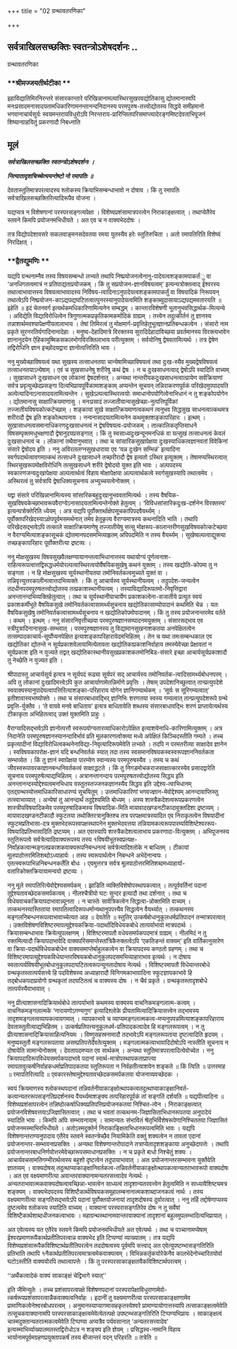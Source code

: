 +++
title = "02 ग्रन्थावतरणिका"

+++


## सर्वत्राखिलसच्छक्तिः स्वतन्त्रोऽशेषदर्शनः ..

ग्रन्थावतरणिका

### **श्रीमज्जयतीर्थटीका **

इहाविद्यातिमिरनिरन्तरे संसारकान्तारे परिखिन्नानामल्पास्थिरसुखरवद्योतिकासु द्योतमानास्वपि मनःप्रसादमनासादयतामधिकारिणामनन्तानन्दनिदानस्य परमपुरुष-तत्त्वोद्योतस्य सिद्धये समीहमानो भगवानाचार्यसूर्यः स्वयमन्तरायविधुरोऽपि निरन्तराय-प्रारिप्सितपरिसमाप्त्यादेरङ्गमिष्टदेवताभिपूजनं शिष्यान्ग्राहयितुं प्रकरणादौ निबध्नाति

## **मूलं**

***सर्वत्राखिलसच्छक्तिः स्वतन्त्रोऽशेषदर्शनः ।***

***नित्यातादृशचिच्चेत्ययन्तेष्टो नो रमापतिः ॥***

देवतास्तुतिमात्रपरत्वादस्य श्लोकस्य क्रियाभिसम्बन्धाभावो न दोषाय । किं तु रमापतिः सर्वत्राखिलसच्छक्तिरित्यादिरूपैव योजना ।

यद्यप्यत्र न विशेषणानां परस्परसङ्गत्यपेक्षा । विशेष्यप्रशंसामात्रपरत्वेन निराकाङ्क्षत्वात् । तथाप्येतैरेव स्तवने किमपि प्रयोजनमभिधीयते । अत एव च न वाक्यभेददोषः ।

तत्र विद्योपदेशावसरे सकलवाङ्मनसदेवतया रमया युतस्यैव हरेः स्तुतिरुचिता । अतो रमापतिरिति विशेष्यं निरदिक्षत् ।

### **द्वैतद्युमणिः **

यद्यपि ग्रन्थनाम्नैव तस्य विषयसम्बन्धो लभ्यते तथापि निष्प्रयोजनत्वेनानु-पादेयत्वशङ्कामपाकर्तंु वा ‘अनधिगतत्वमात्रं न प्रतिपाद्यताप्रयोजकम् । किं तु सप्रयोजन-ज्ञानविषयत्वम्’ इत्यन्यत्रोक्तत्वाद् ईश्वरस्य तथात्वाभावात्तस्य विषयत्वाभावादस्य निर्विषय-त्वादिनाऽनुपादेयत्वशङ्कामपाकर्तुं वा विषयादिकं निरूपयन् तथात्वेऽपि निष्प्रयोजन-काऽद्यपद्यघटितत्वात्पुनरस्यानुपादेयत्वमिति शङ्काब्युदासायाऽद्यपद्यमवतारयति ॥ इहेति ॥ इदं चेतनवर्ग इत्यर्थकमधिकारिणामित्यनेन सम्बद्धम् । कान्तारविशेषणी भूतानुभवसिद्धार्थक-मित्यन्ये । अविद्येति विद्याविरोधित्वेन त्रिगुणात्मकप्रकृतिकामकर्मादिकं ग्राह्यम् । तत्त्वेन तदुत्कीर्तनं तु ज्ञानस्य तन्नाशार्थमवश्यापेक्षणीयतालाभाय । तेषां तिमिरत्वं तु मोक्षमार्ग-प्रवृत्तिहेतुभूतज्ञानप्रतिबन्धकत्वेन । संसारो नाम प्रकृते सुरनरतिर्यगादिनानादेहाः । मनुष्य-देहादिमात्रे विरक्तस्य सुरादिदेहादाविच्छया प्रवर्तमानस्य विरक्त्यभावेन ज्ञानानुदयेन ऐहिकामुष्मिकसकलभोगविरक्तिलाभाय परीत्युक्तम् । सर्वयोनिषु द्वेषवतामित्यर्थः । तत्र द्वेषेण तद्विरोधिनि ज्ञान इच्छोदयद्वारा ज्ञानोत्पत्तिरिति भावः ।

ननु मुख्येच्छाविषयत्वं यथा सुखस्य तत्साधनतया चान्येषामिच्छाविषयत्वं तथा दुःख-स्यैव मुख्यद्वेषविषयत्वं तत्साधनतयाऽन्येषाम् । एवं च सुखसाधनेषु शरीरेषु कथं द्वेषः । न च दुःखसाधनत्वाद् द्वेषोऽपि स्यादिति वाच्यम् । सुखासाधने दुःखसाधन एव लोकानां द्वेषदर्शनात् । अन्यथा नान्तरीयकदुःखसाधनत्वात्प्रायेण सर्वक्रियाणां सर्वत्र प्रवृत्युच्छेदप्रसङ्गा दित्यभिप्रायपूर्विकामाशङ्काम् अप्यन्तेन सूचयन् तन्निराकरणपूर्वकं परिखेदमुपपादयति अल्पेत्यादिनाऽनासादयतामित्यन्तेन । सुखेऽल्पत्वास्थिरत्वयोः समाधानोपयोगित्वेनाभिधानं न तु शङ्कोपयोगेन । द्योतमानासु साक्षात्क्रियमाणासु । मनःप्रसादं तज्जातीयान्यसुखेच्छा-नुत्पत्तिपूर्विकां तज्जातीयविषयकोत्कटेच्छाम् । शङ्कायां सुखे साक्षात्क्रियमाणत्वकथनं त्वनुभव सिद्धसुख साधनत्वात्कथमत्र शरीरादौ द्वेष इति शङ्कोत्थापनाय । नन्वनासादयतामित्यनेन कथमुक्तशङ्कापरिहारः । इत्थम् । सुखासाधनत्वसमानाधिकरणदुःखसाधनत्वं न द्वेषविषयत्व-प्रयोजकम् । तात्कालिकतृप्तिसाधने विषसम्पृक्तमधुभक्षणादौ द्वेषानुदयप्रसङ्गात् । किं तु स्वसाध्यदुःखन्यूनमनधिकं वा यत्सुखं तत्साधनत्वं केवलं दुःखसाधनत्वं च । लोकानां तथैवानुभवात् । तथा च सांसारिकसुखापेक्षया दुःखस्याधिकत्वज्ञानवतां विवेकिनां संसारे द्वेषोदय इति । ननु अविरललग्नसुखधाराया एव ‘यन्न दुःखेन सम्भिन्नं’ इत्यादिना स्वर्गपदार्थत्वावगमात्कथं तत्साधने दुःखासाधने तच्छरीरादौ द्वेष इत्यतो ऽस्थिर इत्युक्तम् । तेषामप्यस्थिरत्वात् स्थिरसुखरूपमोक्षविरोधिनि तत्सुखसाधने शरीरे द्वेषोदयो युक्त इति भावः । अल्पपदस्य स्वकारणजन्यदुःखापेक्षया अल्पत्वार्थत्वं विहाय मोक्षापेक्षया अल्पत्वार्थकत्वे स्वर्गसुखस्यापि तथात्वमेव । अस्थिरत्वं तु सर्वत्रापि द्वेषाधिक्यसूचनाय अभ्युच्चयत्वेनोक्तम् ।

यद्वा संसारे परिखिन्नानामित्यस्य सांसारिकबहुदुःखानुभववतामित्यर्थः । तस्य वैषयिक-सुखविषयकेच्छाभावरूपवैराग्येऽनासादयतामित्यन्तेनोक्ते हेतुत्वम् । ‘विविधसांसारिकदुःख-दर्शनेन विरक्तस्य’ इत्यन्यत्रोक्तेरिति ध्येयम् । अत्र यद्यपि पूर्वोक्तार्थाक्षेपसूचकापिपदवैयर्थ्यम् । पूर्वोक्तपरिखेदस्याऽक्षेपपूर्वमसमर्थनात् तमेव हेतूकृत्य वैराग्यमात्रस्य कथनादिति भाति । तथापि परिखेदसद्भावेऽपि तत्काले साक्षात्क्रियमाणेषु तज्जातीयेषु सत्सु मोक्षरूप-कालान्तरीणसुखविषयकोत्कटेच्छया न वैराग्यमित्याशङ्कासूचकं द्योतमानपदसमभिव्याहृतम् अपिपदमिति न तस्य वैयर्थ्यम् । सुखेष्वल्पत्वाद्युक्त्या तच्छङ्कापरिहारः पूर्वोक्तरीत्या द्रष्टव्यः ।

ननु मोक्षसुखस्य विषयसुखवैलक्षण्यायानन्तत्वाभिधानात्तस्य यथायोग्यं पूर्णत्वनाश-राहित्यरूपत्वात्तद्विरूद्धधर्मयोरल्पत्वास्थिरत्वयोर्वैषयिकसुखेषु कथनं युक्तम् । तस्य खद्योति-कोपमा तु न सङ्गता । न हि मोक्षसुखस्य सूर्यस्थानीयतया तमोनिवर्तकत्वमुच्यते युक्तं वा । तन्निवृत्त्युत्तरकालीनत्वात्तदभिव्यक्तेः । किं तु आचार्यस्य सूर्यस्थानीयत्वम् । तदुपदेश-जन्यत्वेन तदधीनपरमपुरुषतत्त्वोद्योतस्य तत्प्रकाशस्थानीयत्वम् । तस्याविद्यादिरूपतमो-निवृत्तिद्वारा अनन्तानन्दभिव्यक्तिहेतुत्वात् । तथा च सूर्यस्थानीयाचार्येण प्रकाशकत्वेना-सजातीये प्रत्युत स्वयं प्रकाशकर्मीभूते वैषयिकसुखे तमोनिवर्तकत्वासामर्थ्यसूचनाय खद्योतिकासाम्योपादानं कथमिति चेन्न । यतः वैषयिकसुखेषु तमोनिवर्तकत्वासामर्थ्यसूचनाय न खद्योतिकोपमोपादानम् । किं तु तस्य प्रयोजनान्तरमेव वर्तते । कथम् । इत्थम् । ननु संसारनिवृत्तीच्छया परमपुरुषज्ञानसम्पादनमयुक्तम् । संसारसद्भाव एव स्त्रीपुत्रादिनानासुख-सम्भवात् । परमपुरुषज्ञानस्य तु विद्यामानसुखनाशकतया अनपेक्षितत्वेन तत्सम्पादकाचार्य-सूर्योप्यनपेक्षित इत्याशङ्कापरिहारायेदमभिहितम् । तेन च यथा तमःसम्बन्धकाल एव खद्योतिका द्योतन्ते न सूर्यप्रकाशवेलायामित्येतावता खद्योतिकाप्रकाशनिर्वाहाय तमस्येवेच्छा प्रेक्षावतां न सूर्यप्रकाश इति न युज्यते तद्वत् खद्योतिकास्थानीयसुखप्रकाशकतमोनिबिड-संसारे इच्छा आचार्यसूर्यप्रकाशादौ तु नेच्छेति न युज्यत इति ।

श्रीपादास्तु आचार्यसूर्य इत्यत्र न सूर्यपदं रूढ्या सूर्यपरं सद् आचार्यस्य तमोनिवर्तक-त्वादिसामर्थ्यबोधनपरम् । अपि तु लोकानां दुःखादिमत्त्वेऽपि कुत आचार्याणामेतन्निर्माणे प्रवृत्तिः । तेषाम् उपदेशानिच्छुत्वात् तान्प्रत्युपदेशे स्ववाक्यस्यानुपादेयत्वापत्तिरित्याशङ्का-परिहाराय योगेन ज्ञानिगम्यार्थकम् । ‘सूर्यः स सूरिगम्यत्वात्’ इतीशावास्यभाष्योक्तेः । तथा च संसारबाधावद्भिर् ज्ञानिभिः शरणतया स्वस्य गम्यत्वात् तान्प्रत्युपदेशरूपे ग्रन्थे प्रवृत्ति-र्युक्तैव । ‘ते वायवे मनवे बाधिताय’ इत्यत्र बाधितायेति शब्धस्य संसारबाधावद्भिः शरणं प्राप्तायेत्यर्थस्य टीकाकृता अभिहितत्वाद् उक्तं युक्तमिति प्राहुः ।

वैराग्यादिसद्भावेऽपि ज्ञानोत्पत्तौ स्वरूपयोग्यतारव्याधिकारोऽपेक्षित इत्याशयेनाधि-कारिणामित्युक्तम् । अत्र निदानेति परमपुरुषज्ञानस्यानन्दाविर्भावं प्रति मूलकारणत्वोक्त्या मध्ये अपेक्षितं किञ्चिदस्तीति गम्यते । तच्च प्रकृत्यादीनां विद्याविरोधित्वकथनेनाविद्या-निवृत्यादिरूपमेवेति लभ्यते । तदपि न परमतरीत्या साक्षादेव ज्ञानेन । स्वविषयकापरोक्ष-ज्ञानं यदि बन्धनिवर्तकं स्यात् तदा तस्य स्वसमानविषयकस्वस्वरूपज्ञाननिवर्तकता सम्भाव्येत । किं तु ज्ञानं स्वापेक्षया पारम्येण स्वान्यस्य परमपुरुषस्यैव । तस्य च कथं जीवस्वरूपावरकाज्ञानबन्धनिवर्तकत्वं साक्षाद्धटते । किं तु निगडमोचकराजसाक्षात्कारस्येव प्रसादद्वारेति सूचनाय परमपुरुषेत्याद्यभिहितम् । अत्रानन्तानन्दाय परमपुरुषतत्त्वोद्योतस्य सिद्धय इति अनन्तानन्दस्योद्देश्यत्वमनभिधाय वस्तुतस्तज्जनकज्ञानस्यैव सिद्धय इति उद्देश्य-त्वाभिधानम् एतद्ग्रन्थस्योत्तमाधिकारिसाधारण्यं सूचयितुम् । उत्तमाधिकारिणां भगवज्ज्ञान-मेवोद्देश्यम् आनन्दावाप्तिस्तु तत्स्वाभाव्यात् । अन्येषां तु आनन्दार्थं तदुद्देश्यमिति बोध्यम् । अस्य शास्त्रैकदेशत्वरूपप्रकरणत्वेन शास्त्रीयविषयादिकमेव परमपुरुषादिकमस्य विषयादिक-मिति मायावादखण्डनटीकादावुक्तदिशा द्रष्टव्यम् । मायावादखण्डनटीकादौ स्फुटतया तथोक्तिरत्रानुक्तिश्च तत्र परपक्षमात्रस्यादित एव निराकृतत्वेन विषयादीनां स्फुटमप्रतिभासा-दत्र मुक्तभेदरूपस्वपक्षस्थापनेन मुक्तभेदवत्तया तन्नियामकत्वरूपपारम्यविशिष्टेश्वररूप-विषयादिप्रतिभासादिति द्रष्टव्यम् । अत एवास्यापि शास्त्रैकदेशत्वलाभाय प्रकरणादा-वित्युक्तम् । अभिपूजनस्य स्तुतिरूपत्वे सर्वत्रेत्यादिवाक्यरूपस्य तस्य १विषयीभूतस्वप्रत्यक्ष-निर्वाहकत्वान्मङ्गलप्रकाशकवाक्यरूपनिबन्धनत्वं सर्वत्रेत्यादिश्लोके न बाधितम् । टीकायां मूलपाठोत्तरमितिशब्दोऽध्याहार्यः । तस्य स्वरूपार्थत्वेन निबन्धने अभेदेनान्वयः । एतत्स्वरूपाभिन्ननिबन्धनकर्तेति बोधः । एवमुत्तरत्र सर्वत्र मूलपाठोत्तरमितिशब्दमध्याहार्या-वतारिकोक्तक्रियायामन्वयो द्रष्टव्यः ।

ननु मूले रमापतिरित्येवोद्देश्यसमर्पकम् । झाडिति व्यक्तिविशेषोपस्थापकत्वात् । तत्पूर्ववर्तिनां पदानां तूद्देश्यतावच्छेदकसमर्पकत्वम् । नीलश्चैत्रीयो घटः सुन्दर इत्यादौ तथा दर्शनात् । तथा च विधेयवाचकक्रियापदाभावान्न्यूनता । न चास्तेः सार्वत्रिकत्वेन सिद्धत्वा-न्नोक्तमिति वाच्यम् । तत्कथनस्यास्तिताया रमापतित्वादिरूपधर्मान्यथानुपपत्त्यैव सिद्धत्वेन वैयर्थ्यात् । तत्कथनस्य मङ्गलनिबन्धनरूपत्वाभावाच्चेत्यत आह ॥ देवतेति ॥ स्तुतिर् उत्कर्षबोधानुकूलधर्मप्रतिपादनं तन्मात्रपरत्वात् । उक्तविशेषणविशिष्टरमापत्युद्देश्यकक्रिया-पदार्थादिविधेयकबोधे तात्पर्याभावो मात्रपदार्थः । क्रियासम्बन्धाभावः क्रियेत्युपलक्षणम् । विशिष्टरमापतौ वधेयसमर्पकपदमात्रं ग्राह्यम् । नीलमिदं न तु रक्तमित्यादौ क्रियापदाभावेदि वाक्यपरिसमाप्तेस्तांत्रिकैरुक्तत्वेऽपि ‘एकतिङन्तं वाक्यम्’ इति वार्तिकानुसारेण वा क्रिया-पदार्थविधेयकबोधेन वाक्यसमाप्तेर्बाहुलकत्वेन वा क्रियापदस्य कण्ठतो ग्रहणम् । तथा च विशिष्टरमापत्युद्देश्यकविधेयान्तरविषयकबोधानुकूलपदसमभिव्याहाराभाव इत्यर्थः । न दोषाय स्वतात्पर्यविषयीभूतबोधानुकूलपदाघटितत्वरूपन्यूनतादोषाय नेत्यर्थः । विशिष्टरमापतौ विधेयान्तरबोधे ग्रन्थकृतस्तात्पर्यसत्त्वे हि पदविशेषस्य अध्याहारादौ विनिगमकाभावादिना स्फुटज्ञापकाभावे हि तद्बोधकपदाप्रयोगो ग्रन्थकृतां तदघटितत्वं च वाक्यस्य दोषः । न चैवं प्रकृते । ग्रन्थकृतस्तादृशबोधे तात्पर्यस्यैवाभावात् ।

ननु प्रीत्याशासनादिक्रियार्थबोधे तात्पर्याभावे कथमस्य वाक्यस्य वाचनिकमङ्गलात्म-कत्वम् । वाचनिकमङ्गलात्मके ‘नारायणोऽगण्यगुण’ इत्यादिश्लोके प्रीयतामित्यादिक्रियासत्त्वेन तद्भावस्य तादृशमङ्गलत्वव्यापकत्वावगमात् । व्यापकाभावे च व्याप्यमङ्गलात्मकत्व-मप्यनुपपन्नमित्याशङ्कापरिहाराय देवतास्तुतीत्याद्यभिहितम् । उत्कर्षप्रतिपत्त्यनुकूलधर्म-प्रतिपादकत्वादेव हि मङ्गलरूपत्वम् । न तु प्रीत्याशासनादिक्रियासाहित्यनियमः । विष्णुसहस्रनामादौ तदभावेऽपि मङ्गलरूपताया दृष्टत्वादिति हृदयम् । मनुष्यस्तुतौ मङ्गलरूपताया असम्प्रतिपत्तेर्देवतेत्युक्तम् । मङ्गलात्मकत्वाभावादिदोषोऽपि नास्तीति सूचनाय न दोषायेति सामान्येनोक्तम् । देवतापदमप्यत एव सार्थकम् । अन्यथा स्तुतिमात्रपरत्वादित्येवोच्येत । ननु क्रियापदादिरूपविधेयसमर्पकपदाभावे पदानां स्वार्थ-मात्रोपस्थापकताप्राप्त्या रमापतावुत्कर्षनिर्वाहकधर्माप्रतिपादकतया स्तुतिरूपता न निर्वहतीत्याशयेन शङ्कते ॥ किं त्विति ॥ उत्तरमाह ॥ रमापतिरित्यादि ॥ एवकारस्तेषामुद्देश्यतावच्छेदकसमर्पकतया योजनाव्यवच्छेदकः ।

स्वयं क्रियमाणस्य श्लोकस्थपदानां तन्निवर्तनीयाकाङ्क्षोत्थापकत्वतदुत्थाप्याकाङ्क्षानिवर्त-कत्वान्यतररूपसङ्गतिप्रदर्शनस्य वैयर्थ्यमाशङ्क्य तत्परिहारपूर्वकं तां सङ्गतिं दर्शयति ॥ यद्यपीत्यादिना ॥ विशेष्यप्रशंसापरत्वेन तन्निष्ठोत्कर्षाधिक्यप्रतिपत्तिप्रयोजनकतया निश्चित-त्वेन । निराकाङ्क्षत्वात् प्रयोजनविशेषवत्तयाऽजिज्ञासितत्वात् । तथा च भवतां तत्कथनम-जिज्ञासिताभिधानरूपतया अनुपादेयं स्यादिति भावः । किमपि अपिः सम्भावनायाम् । सामान्यतः संभावितं श्रेतृभिर्विशेषरूपेणानिश्चिततया जिज्ञासितं प्रयोजनमस्माभिरभिधीयते । अतोऽस्मदुक्तेर्न निराकाङ्क्षिताभिधानरूपत्वमिति भावः । यद्यपि विशेषणान्तराण्यनुपादाय एतैरेव स्तवने स्वतन्त्रेच्छैव नियामिकेति वक्तुं शक्यत्वेन न तावता एदानां प्रयोजनान्तर-सम्भावनाप्रसक्तिः । अन्यथा विशेषणान्तरोपादाने तत्राप्येतादृशशङ्काया अनुच्छेदापत्तेः । तथापि प्रयोजनान्तरबाधनिर्णयोत्तरमेवेच्छारूपसमाधानप्रसक्तिः । न च प्रकृते बाधो निश्चेतुं शक्यः । आचार्यवचसामतिगम्भीरार्थत्वस्य बहुशो दृष्टत्वेन तदुपायाभावात् । अतः प्रयोजनान्तरसम्भावना युक्तैवेति ज्ञातव्यम् । वाक्यदोषस् तदुत्थाप्याकाङ्क्षानिवर्तकत्व-तन्निवर्तनीयाकाङ्क्षोत्थापकत्वान्यतराभावरूपो वाक्यदोषः । अत एव वक्ष्यमाणरीत्या अवान्तरवाक्यानामन्यतरसत्त्वादेव नेत्यर्थः । अन्यतराभावात्मकवाक्यदोषत्वावच्छिन्ना-भावत्वेन साध्यत्वं तादृशान्यतरवत्त्वेन हेतुत्वमिति न साध्यावैशिष्ट्यमत्र शङ्क्यम् । वाक्यभेदपदस्य विशिष्टैकार्थविषयकसमूहालम्बनानात्मकशाब्दाजनकत्वं नार्थः । तस्य वक्ष्यमाणरीत्या सङ्गतिसद्भावेऽपि पदानां पूर्वोक्तयोजनायां तादृशदोषस्य दुर्वारत्वात् । ननु तर्हि तद्दोषेणाप्यस्य दुष्टत्वमेव श्लोकस्य स्यादिति वाच्यम् । वाक्यानां परस्परासङ्गतिरेव दोषः न तु सर्वेषां विशिष्टैकार्थशाब्दधीजनकत्वाभावः । महाग्रन्थस्थानामवान्तरवाक्यानां तादृशानां बहुलमुपलम्भादित्यभिप्रायात् ।

अत एवेत्यस्य यत एतैरेव स्तवने किमपि प्रयोजनमभिधीयते अत एवेत्यर्थः । तथा च पञ्चानामप्येषाम् ईश्वरप्रमाणरूपैकार्थप्रतीतिपरत्वान्न वाक्यभेद इति टिप्पण्यां व्याख्यातम् । तत्र यद्यपि विशेष्यप्रशंसारूपैकविशिष्टार्थप्रतीतिपरत्वेन तददोषत्वस्य पूर्वमपि सत्त्वाद् अत एवेत्युपष्टम्भासङ्गतिरिति प्रतिभाति तथापि १नैकार्थप्रतीतिपरत्वमात्रत्वमेकवाक्यत्वम् । विभिन्नकर्तृकयोरेकेनैव कालभेदेनोच्चारितयोर्वा घटोऽस्तीति वाक्ययोरपि तथात्वापत्तेः । किं तु परस्परसाकाङ्क्षतयैकविशिष्टार्थपरत्वम् ।

‘‘अर्थैकत्वादेकं वाक्यं साकाङ्क्षं चेद्विभागे स्यात्’’

इति जैमिन्युतेः । तच्च प्रशंसापरत्वपक्षे विशेषणपदानां परस्परापेक्षाविधुराणामेवो-त्कर्षरूपप्रशंसापरत्वान्नैकवाक्यत्वनिर्वाहः । इदानीं तु वक्ष्यमाणरीत्या परस्परसाकाङ्क्षाणामेव प्रामाणिकत्वेनेश्वरबोधपरत्वम् । अनुमानस्याप्यागमासहकृतस्येश्वरे प्रामाण्यायोगात्तस्यापि तत्साकाङ्क्षत्वमेवेति तत्सूचकवाक्यानामपि परस्परसाकाङ्क्षत्वमेवेत्येतत्पक्षे उपष्टम्भसङ्गतिरिति टिप्पण्यभिप्रायः । साकाङ्क्षत्वं चास्मदुक्तान्यतरात्मकत्वमेवेति टिप्पण्या अप्यत्रैव पर्यवसानात् ‘अन्यतरसत्त्वादेव’ इत्यस्माभिर्व्याख्यातमतस्तद्विरोधोऽत्र न शङ्क्य इति ज्ञेयम् । प्रसिद्धस्व-नामानि विहाय भार्यानामपूर्वमग्रहणप्रयुक्तापकर्षं तस्य बीजान्तरं वदन् परिहरति ॥ तत्रेति ॥

